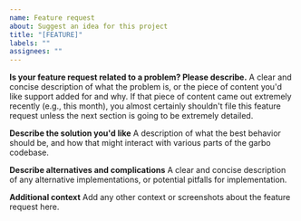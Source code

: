 ```yaml
---
name: Feature request
about: Suggest an idea for this project
title: "[FEATURE]"
labels: ""
assignees: ""
---
```


**Is your feature request related to a problem? Please describe.**
A clear and concise description of what the problem is, or the piece of content you'd like support added for and why. If that piece of content came out extremely recently (e.g., this month), you almost certainly shouldn't file this feature request unless the next section is going to be extremely detailed.

**Describe the solution you'd like**
A description of what the best behavior should be, and how that might interact with various parts of the garbo codebase.

**Describe alternatives and complications**
A clear and concise description of any alternative implementations, or potential pitfalls for implementation.

**Additional context**
Add any other context or screenshots about the feature request here.
